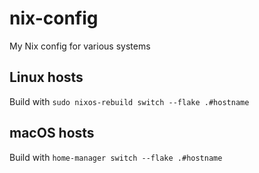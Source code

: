 # nix-config

My Nix config for various systems

## Linux hosts

Build with `sudo nixos-rebuild switch --flake .#hostname`

## macOS hosts

Build with `home-manager switch --flake .#hostname`

